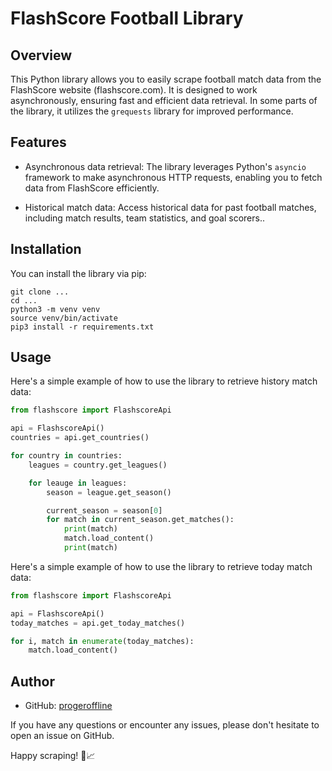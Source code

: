 # FlashScore Football Library

## Overview

This Python library allows you to easily scrape football match data from the FlashScore website (flashscore.com). It is designed to work asynchronously, ensuring fast and efficient data retrieval. In some parts of the library, it utilizes the `grequests` library for improved performance.

## Features

- Asynchronous data retrieval: The library leverages Python's `asyncio` framework to make asynchronous HTTP requests, enabling you to fetch data from FlashScore efficiently.

- Historical match data: Access historical data for past football matches, including match results, team statistics, and goal scorers..

## Installation

You can install the library via pip:

```shell
git clone ...
cd ...
python3 -m venv venv
source venv/bin/activate
pip3 install -r requirements.txt
```

## Usage

Here's a simple example of how to use the library to retrieve history match data:

```python
from flashscore import FlashscoreApi

api = FlashscoreApi()
countries = api.get_countries()

for country in countries:
    leagues = country.get_leagues()

    for leauge in leagues:
        season = league.get_season()

        current_season = season[0]
        for match in current_season.get_matches():
            print(match)
            match.load_content()
            print(match)
```


Here's a simple example of how to use the library to retrieve today match data:

```python
from flashscore import FlashscoreApi

api = FlashscoreApi()
today_matches = api.get_today_matches()

for i, match in enumerate(today_matches):
    match.load_content()
```
## Author

- GitHub: [progeroffline](https://github.com/progeroffline)

If you have any questions or encounter any issues, please don't hesitate to open an issue on GitHub.

Happy scraping! 🚀📈
